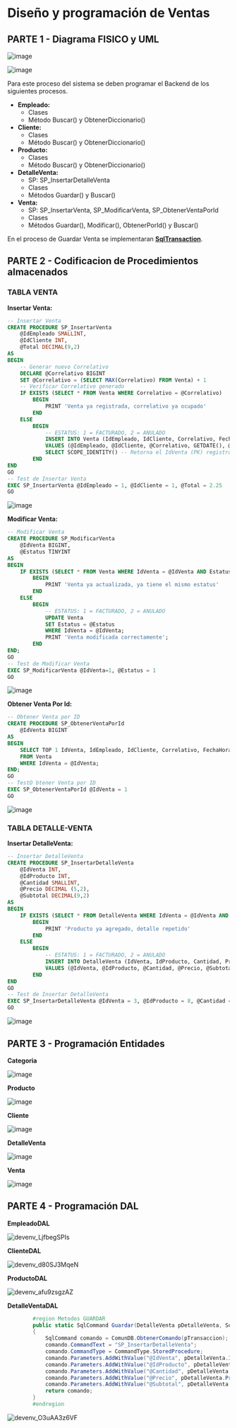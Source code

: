 # Diseño y programación de Ventas

## PARTE 1 - Diagrama FISICO y UML

![image](https://github.com/user-attachments/assets/3d0e06bf-58f0-4631-aede-f34009246078)

![image](https://github.com/user-attachments/assets/0af70dc5-c94c-4c59-aa77-f51dc12477fb)

Para este proceso del sistema se deben programar el Backend de los siguientes procesos. 
- **Empleado:**
  - Clases
  - Método Buscar() y ObtenerDiccionario()
- **Cliente:**
  - Clases
  - Método Buscar() y ObtenerDiccionario()
- **Producto:**
  - Clases
  - Método Buscar() y ObtenerDiccionario()
- **DetalleVenta:**
  - SP: SP_InsertarDetalleVenta
  - Clases
  - Métodos Guardar() y Buscar()
- **Venta:**
  - SP: SP_InsertarVenta, SP_ModificarVenta, SP_ObtenerVentaPorId
  - Clases
  - Métodos Guardar(), Modificar(), ObtenerPorId() y Buscar()

En el proceso de Guardar Venta se implementaran [**SqlTransaction**](https://learn.microsoft.com/en-us/dotnet/api/system.data.sqlclient.sqltransaction?view=netframework-4.8.1).

## PARTE 2 - Codificacion de Procedimientos almacenados

### TABLA VENTA

**Insertar Venta:**
```sql
-- Insertar Venta
CREATE PROCEDURE SP_InsertarVenta
	@IdEmpleado SMALLINT,
	@IdCliente INT,
    @Total DECIMAL(9,2)
AS
BEGIN
	-- Generar nuevo Correlativo 
	DECLARE @Correlativo BIGINT
	SET @Correlativo = (SELECT MAX(Correlativo) FROM Venta) + 1
	-- Verificar Correlativo generado
	IF EXISTS (SELECT * FROM Venta WHERE Correlativo = @Correlativo)
		BEGIN 
			PRINT 'Venta ya registrada, correlativo ya ocupado'
		END
	ELSE
		BEGIN
			-- ESTATUS: 1 = FACTURADO, 2 = ANULADO
			INSERT INTO Venta (IdEmpleado, IdCliente, Correlativo, FechaHora, Total, Estatus)
			VALUES (@IdEmpleado, @IdCliente, @Correlativo, GETDATE(), @Total, 1) 
			SELECT SCOPE_IDENTITY() -- Retorna el IdVenta (PK) registrado
		END
END
GO
-- Test de Insertar Venta
EXEC SP_InsertarVenta @IdEmpleado = 1, @IdCliente = 1, @Total = 2.25
GO
```

![image](https://github.com/user-attachments/assets/e4743759-0ee0-4ad9-a833-a8cb128f871c)

**Modificar Venta:**
```sql
-- Modificar Venta
CREATE PROCEDURE SP_ModificarVenta
    @IdVenta BIGINT,
    @Estatus TINYINT
AS
BEGIN
	IF EXISTS (SELECT * FROM Venta WHERE IdVenta = @IdVenta AND Estatus = @Estatus)
		BEGIN 
			PRINT 'Venta ya actualizada, ya tiene el mismo estatus'
		END
	ELSE
		BEGIN
			-- ESTATUS: 1 = FACTURADO, 2 = ANULADO
			UPDATE Venta
			SET Estatus = @Estatus
			WHERE IdVenta = @IdVenta;
			PRINT 'Venta modificada correctamente';
		END
END;
GO
-- Test de Modificar Venta
EXEC SP_ModificarVenta @IdVenta=1, @Estatus = 1
GO
```

![image](https://github.com/user-attachments/assets/c527f7cc-b9a4-441a-8dcf-e538b91cb2b5)

**Obtener Venta Por Id:**
```sql
-- Obtener Venta por ID
CREATE PROCEDURE SP_ObtenerVentaPorId
	@IdVenta BIGINT
AS
BEGIN
    SELECT TOP 1 IdVenta, IdEmpleado, IdCliente, Correlativo, FechaHora, Total, Estatus
    FROM Venta
	WHERE IdVenta = @IdVenta;
END;
GO
-- TestO btener Venta por ID
EXEC SP_ObtenerVentaPorId @IdVenta = 1
GO
```

![image](https://github.com/user-attachments/assets/0a0a3a55-b90d-4f04-a496-24dc806e7b01)

### TABLA DETALLE-VENTA

**Insertar DetalleVenta:**
```sql
-- Insertar DetalleVenta
CREATE PROCEDURE SP_InsertarDetalleVenta
	@IdVenta INT,
	@IdProducto INT,
    @Cantidad SMALLINT,
	@Precio DECIMAL (5,2),
    @Subtotal DECIMAL(9,2)
AS
BEGIN
	IF EXISTS (SELECT * FROM DetalleVenta WHERE IdVenta = @IdVenta AND IdProducto = @IdProducto)
		BEGIN 
			PRINT 'Producto ya agregado, detalle repetido'
		END
	ELSE
		BEGIN
			-- ESTATUS: 1 = FACTURADO, 2 = ANULADO
			INSERT INTO DetalleVenta (IdVenta, IdProducto, Cantidad, Precio, SubTotal)
			VALUES (@IdVenta, @IdProducto, @Cantidad, @Precio, @Subtotal) 
		END
END
GO
-- Test de Insertar DetalleVenta
EXEC SP_InsertarDetalleVenta @IdVenta = 3, @IdProducto = 8, @Cantidad = 3, @Precio = 0.75 , @Subtotal = 2.25
GO
```

![image](https://github.com/user-attachments/assets/63eee9c6-cb5c-487c-a8e3-4bfb2c1daaa2)

## PARTE 3 - Programación Entidades

**Categoria**

![image](https://github.com/user-attachments/assets/1b85fe0a-48ed-4713-b359-060f5d1f87a0)

**Producto**

![image](https://github.com/user-attachments/assets/cfc52597-5e75-4cfd-9783-2f4947216730)

**Cliente**

![image](https://github.com/user-attachments/assets/40aa6064-1203-4967-8135-a40feefa7b7c)

**DetalleVenta**

![image](https://github.com/user-attachments/assets/423ac2ef-fe39-43aa-828f-a97dbf43f371)

**Venta**

![image](https://github.com/user-attachments/assets/d3c992bd-b365-4fa8-8268-78d8c60899be)

## PARTE 4 - Programación DAL

**EmpleadoDAL**

![devenv_LjfbegSPIs](https://github.com/user-attachments/assets/b4b1d71b-ea9c-48ed-8904-e9d2c0af2b45)

**ClienteDAL**

![devenv_d80SJ3MqeN](https://github.com/user-attachments/assets/1c2d9d54-d81f-4d8d-9556-3e2edd5c04ec)

**ProductoDAL**

![devenv_afu9zsgzAZ](https://github.com/user-attachments/assets/4ad739b5-15d2-4543-bdf8-f6e2d1842a48)

**DetalleVentaDAL**

```csharp
        #region Metodos GUARDAR
        public static SqlCommand Guardar(DetalleVenta pDetalleVenta, SqlTransaction pTransaccion)
        {
            SqlCommand comando = ComunDB.ObtenerComando(pTransaccion);
            comando.CommandText = "SP_InsertarDetalleVenta";
            comando.CommandType = CommandType.StoredProcedure;
            comando.Parameters.AddWithValue("@IdVenta", pDetalleVenta.IdVenta);
            comando.Parameters.AddWithValue("@IdProducto", pDetalleVenta.IdProducto);
            comando.Parameters.AddWithValue("@Cantidad", pDetalleVenta.Cantidad);
            comando.Parameters.AddWithValue("@Precio", pDetalleVenta.Precio);
            comando.Parameters.AddWithValue("@Subtotal", pDetalleVenta.Subtotal);
            return comando;
        }
        #endregion
```

![devenv_O3uAA3z6VF](https://github.com/user-attachments/assets/c1fbd52d-48f4-485d-9233-ecbde90a118b)

